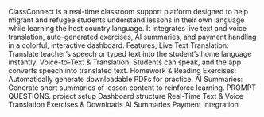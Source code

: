 ClassConnect is a real-time classroom support platform designed to help migrant and refugee students understand lessons in their own language while learning the host country language. It integrates live text and voice translation, auto-generated exercises, AI summaries, and payment handling in a colorful, interactive dashboard.
Features;
Live Text Translation: Translate teacher’s speech or typed text into the student’s home language instantly.
Voice-to-Text & Translation: Students can speak, and the app converts speech into translated text.
Homework & Reading Exercises: Automatically generate downloadable PDFs for practice.
AI Summaries: Generate short summaries of lesson content to reinforce learning.
PROMPT QUESTIONS.
project setup
Dashboard structure
Real-Time Text & Voice Translation
Exercises & Downloads
AI Summaries
Payment Integration
